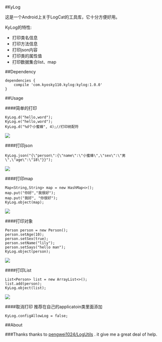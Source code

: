#KyLog

这是一个Android上关于LogCat的工具库，它十分方便好用。

KyLog的特性:
- 打印类名信息
- 打印方法信息
- 打印json内容
- 打印类的属性值
- 打印数据集合list、map

##Dependency
```
dependencies {
	compile 'com.kyosky110.kylog:kylog:1.0.0'
}
```

##Usage

####简单的打印
```
KyLog.d("hello,word");
KyLog.e("hello,word");
KyLog.d("%d个小蜜蜂", 4);//打印统配符
```

![](https://github.com/kyosky110/Kylog/blob/master/screenshots/kylog_string.png)

####打印json
```
KyLog.json("{\"person\":{\"name\":\"小蜜蜂\",\"sex\":\"男\",\"age\":\"18\"}}");
```

![](https://github.com/kyosky110/Kylog/blob/master/screenshots/klog_json.png)

####打印map
```
Map<String,String> map = new HashMap<>();
map.put("你好","我很好");
map.put("我好", "你很好");
KyLog.object(map);
```
![](https://github.com/kyosky110/Kylog/blob/master/screenshots/klog_map.png)

####打印对象
```
Person person = new Person();
person.setAge(10);
person.setSex(true);
person.setName("lily");
person.setSays("hello man");
KyLog.object(person);
```
![](https://github.com/kyosky110/Kylog/blob/master/screenshots/kylog_object.png)

####打印List
```
List<Person> list = new ArrayList<>();
list.add(person);
KyLog.object(list);
```
![](https://github.com/kyosky110/Kylog/blob/master/screenshots/kylog_list.png)

####取消打印
推荐在自己的applicatoin类里面添加
```
KyLog.configAllowLog = false;
```

##About


###Thanks
 thanks to [pengwei1024/LogUtils](https://github.com/pengwei1024/LogUtils) . it give me a great deal of help.





